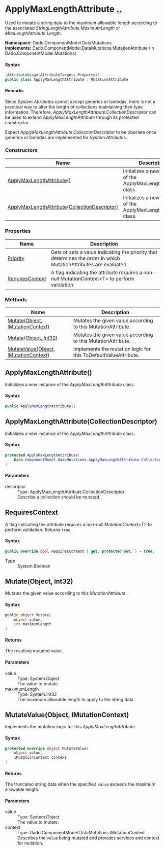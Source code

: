 # ApplyMaxLengthAttribute [..](../README.md#documentation-index 'Documentation Index')

Used to mutate a string data to the maximum allowable length according to the associated *StringLengthAttribute.MaximumLength* or *MaxLengthAttribute.Length*.

**Namespace:** Dado.ComponentModel.DataMutations<br />
**Implements:** Dado.ComponentModel.DataMutations.MutationAttribute (in Dado.ComponentModel.Mutations)

#### Syntax

```csharp
[AttributeUsage(AttributeTargets.Property)]
public class ApplyMaxLengthAttribute : MutationAttribute
```

#### Remarks

Since *System.Attribute*s cannot accept generics or lambdas, there is not a practical way to alter the length of collections maintaining their type information. Therefore, *ApplyMaxLengthAttribute.CollectionDescriptor* can be used to extend *ApplyMaxLengthAttribute* through its protected constructor.

Expect *ApplyMaxLengthAttribute.CollectionDescriptor* to be obsolete once generics or lambdas are implemented for *System.Attribute*s.


### Constructors

| Name | Description |
| ---- | ----------- |
| [ApplyMaxLengthAttribute()](#ApplyMaxLengthAttribute) | Initializes a new instance of the ApplyMaxLengthAttribute class. |
| [ApplyMaxLengthAttribute(CollectionDescriptor)](#ApplyMaxLengthAttributeCollectionDescriptor) | Initializes a new instance of the ApplyMaxLengthAttribute class. |


### Properties

| Name | Description |
| ---- | ----------- |
| [Priority](MutationAttribute.md#Priority) | Gets or sets a value indicating the priority that determines the order in which MutationAttributes are evaluated. |
| [RequiresContext](#RequiresContext) | A flag indicating the attribute requires a non-null MutationContext&lt;T&gt; to perform validation. |


### Methods

| Name | Description |
| ---- | ----------- |
| [Mutate(Object, IMutationContext)](MutationAttribute.md#MutateObjectIMutationContext) | Mutates the given value according to this MutationAttribute. |
| [Mutate(Object, Int32)](#MutateObjectInt32) | Mutates the given value according to this MutationAttribute. |
| [MutateValue(Object, IMutationContext)](#MutateValueObjectIMutationContext) | Implements the mutation logic for this ToDefaultValueAttribute. |


<a name='ApplyMaxLengthAttribute'></a>
## ApplyMaxLengthAttribute()

Initializes a new instance of the *ApplyMaxLengthAttribute* class.

#### Syntax

```csharp
public ApplyMaxLengthAttribute()
```


<a name='ApplyMaxLengthAttributeCollectionDescriptor'></a>
## ApplyMaxLengthAttribute(CollectionDescriptor)

Initializes a new instance of the *ApplyMaxLengthAttribute* class.

#### Syntax

```csharp
protected ApplyMaxLengthAttribute(
	Dado.ComponentModel.DataMutations.ApplyMaxLengthAttribute.CollectionDescriptor descriptor
)
```

#### Parameters

<dl>
	<dt>descriptor</dt>
	<dd>Type: ApplyMaxLengthAttribute.CollectionDescriptor<br />Describe a collection should be mutated.</dd>
</dl>


<a name='RequiresContext'></a>
## RequiresContext

A flag indicating the attribute requires a non-null *MutationContext&lt;T&gt;* to perform validation. Returns `true`.

#### Syntax

```csharp
public override bool RequiresContext { get; protected set; } = true;
```

<dl>
	<dt>Type</dt>
	<dd>System.Boolean</dd>
</dl>


<a name='MutateObjectInt32'></a>
## Mutate(Object, Int32)

Mutates the given value according to this *MutationAttribute*.

#### Syntax

```csharp
public object Mutate(
	object value,
	int maximumLength
)
```

#### Returns

The resulting mutated value.

#### Parameters

<dl>
	<dt>value</dt>
	<dd>Type: System.Object<br />The value to mutate.</dd>
	<dt>maximumLength</dt>
	<dd>Type: System.Int32<br />The maximum allowable length to apply to the string data.</dd>
</dl>


<a name='MutateValueObjectIMutationContext'></a>
## MutateValue(Object, IMutationContext)

Implements the mutation logic for this *ApplyMaxLengthAttribute*.

#### Syntax

```csharp
protected override object MutateValue(
	object value,
	IMutationContext context
)
```

#### Returns

The truncated string data when the specified `value` exceeds the maximum allowable length.

#### Parameters

<dl>
	<dt>value</dt>
	<dd>Type: System.Object<br />The value to mutate.</dd>
	<dt>context</dt>
	<dd>Type: Dado.ComponentModel.DataMutations.IMutationContext<br />Describes the <code>value</code> being mutated and provides services and context for mutation.</dd>
</dl>
